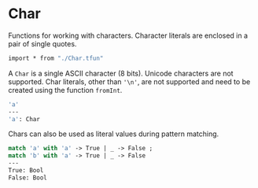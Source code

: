 # Char

Functions for working with characters. Character literals are enclosed in a pair of single quotes.

```fsharp xassert id=Import; style=exec
import * from "./Char.tfun"
```

A `Char` is a single ASCII character (8 bits). Unicode characters are not supported.  Char literals, other than `'\n'`, are not supported and need to be created using the function `fromInt`.

```fsharp xt id=literal
'a'
---
'a': Char
```

Chars can also be used as literal values during pattern matching.

```fsharp xt id=literal
match 'a' with 'a' -> True | _ -> False ;
match 'b' with 'a' -> True | _ -> False
---
True: Bool
False: Bool
```
